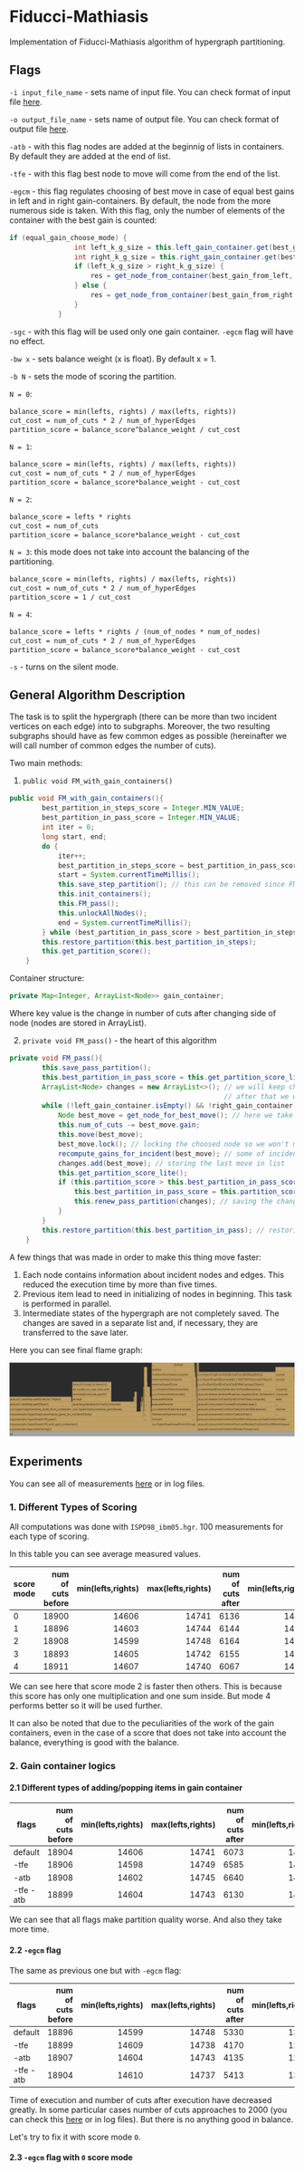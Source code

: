 # Fiducci-Mathiasis
Implementation of Fiducci-Mathiasis algorithm of hypergraph partitioning.

## Flags

```-i input_file_name``` - sets name of input file. You can check format of input file [here](https://github.com/ilkoch008/Fiducci-Mathiasis/blob/master/manual_hmetis.pdf).

```-o output_file_name``` - sets name of output file. You can check format of output file [here](https://github.com/ilkoch008/Fiducci-Mathiasis/blob/master/manual_hmetis.pdf).

```-atb``` - with this flag nodes are added at the beginnig of lists in containers. By default they are added at the end of list.

```-tfe``` - with this flag best node to move will come from the end of the list.

```-egcm``` - this flag regulates choosing of best move in case of equal best gains in left and in right gain-containers. By default, 
the node from the more numerous side is taken. With this flag, only the number of elements of the container with the best gain is counted:

```java
if (equal_gain_choose_mode) {
                int left_k_g_size = this.left_gain_container.get(best_gain).size();
                int right_k_g_size = this.right_gain_container.get(best_gain).size();
                if (left_k_g_size > right_k_g_size) {
                    res = get_node_from_container(best_gain_from_left, left_gain_container);
                } else {
                    res = get_node_from_container(best_gain_from_right, right_gain_container);
                }
            }
```

```-sgc``` - with this flag will be used only one gain container. ```-egcm``` flag will have no effect.

```-bw x``` - sets balance weight (x is float). By default x = 1.

```-b N``` - sets the mode of scoring the partition.
 
```N = 0```:
 
```
balance_score = min(lefts, rights) / max(lefts, rights))
cut_cost = num_of_cuts * 2 / num_of_hyperEdges
partition_score = balance_score^balance_weight / cut_cost
```

```N = 1```:
 
```
balance_score = min(lefts, rights) / max(lefts, rights))
cut_cost = num_of_cuts * 2 / num_of_hyperEdges
partition_score = balance_score*balance_weight - cut_cost
```

```N = 2```:
 
```
balance_score = lefts * rights
cut_cost = num_of_cuts
partition_score = balance_score*balance_weight - cut_cost
```

```N = 3```: this mode does not take into account the balancing of the partitioning.
 
```
balance_score = min(lefts, rights) / max(lefts, rights))
cut_cost = num_of_cuts * 2 / num_of_hyperEdges
partition_score = 1 / cut_cost
```

```N = 4```:
 
```
balance_score = lefts * rights / (num_of_nodes * num_of_nodes)
cut_cost = num_of_cuts * 2 / num_of_hyperEdges
partition_score = balance_score*balance_weight - cut_cost
```
 
```-s``` - turns on the silent mode.


## General Algorithm Description 
The task is to split the hypergraph (there can be more than two incident vertices on each edge) into to subgraphs. 
Moreover, the two resulting subgraphs should have as few common edges as possible (hereinafter we will call number of common edges the number of cuts).

Two main methods:
1. ```public void FM_with_gain_containers()```
``` java
public void FM_with_gain_containers(){
        best_partition_in_steps_score = Integer.MIN_VALUE;
        best_partition_in_pass_score = Integer.MIN_VALUE;
        int iter = 0;
        long start, end;
        do {
            iter++;
            best_partition_in_steps_score = best_partition_in_pass_score;
            start = System.currentTimeMillis();
            this.save_step_partition(); // this can be removed since FM_pass() won't make it worse
            this.init_containers();
            this.FM_pass();
            this.unlockAllNodes();
            end = System.currentTimeMillis();
        } while (best_partition_in_pass_score > best_partition_in_steps_score);
        this.restore_partition(this.best_partition_in_steps);
        this.get_partition_score();
    }
```

Container structure:
```java
private Map<Integer, ArrayList<Node>> gain_container;
```
Where key value is the change in number of cuts after changing side of node (nodes are stored in ArrayList).

2. ```private void FM_pass()``` - the heart of this algorithm
```java
private void FM_pass(){
        this.save_pass_partition();
        this.best_partition_in_pass_score = this.get_partition_score_lite();
        ArrayList<Node> changes = new ArrayList<>(); // we will keep changes here till we improve the quality of partition
                                                     // after that we will save them
        while (!left_gain_container.isEmpty() && !right_gain_container.isEmpty()){
            Node best_move = get_node_for_best_move(); // here we take node with the biggest gain
            this.num_of_cuts -= best_move.gain;
            this.move(best_move);
            best_move.lock(); // locking the choosed node so we won't move it till the end of this pass
            recompute_gains_for_incident(best_move); // some of incident nodes could change their gains so we need to recompute them
            changes.add(best_move); // storing the last move in list
            this.get_partition_score_lite();
            if (this.partition_score > this.best_partition_in_pass_score){
                this.best_partition_in_pass_score = this.partition_score;
                this.renew_pass_partition(changes); // saving the changes that were made to the partitioning and clearing changes list
            }
        }
        this.restore_partition(this.best_partition_in_pass); // restoring the best partition that was achieved in this pass
    }
```

A few things that was made in order to make this thing move faster:
1. Each node contains information about incident nodes and edges. This reduced the execution time by more than five times.
2. Previous item lead to need in initializing of nodes in beginning. This task is performed in parallel.
3. Intermediate states of the hypergraph are not completely saved. The changes are saved in a separate list and, if necessary, they are transferred to the save later.

Here you can see final flame graph:

![](https://raw.githubusercontent.com/ilkoch008/Fiducci-Mathiasis/master/misc/flamegraph.png)

## Experiments

You can see all of measurements [here](https://github.com/ilkoch008/Fiducci-Mathiasis/blob/master/misc/results.xlsx) or in log files.

### 1. Different Types of Scoring

All computations was done with ```ISPD98_ibm05.hgr```. 100 measurements for each type of scoring.

In this table you can see average measured values.

|score mode|num of cuts before|min(lefts,rights) |	max(lefts,rights) |	num of cuts after |	min(lefts,rights) | max(lefts,rights) |	time(ms)|
|----------|-----------------:|-----------------:|------------------:|------------------:|------------------:|------------------:|---------|
|0         |18900             |14606             |14741              |6136               |14673              |14674              |12518    |
|1         |18896             |14603             |14744              |6144               |14673              |14674              |12518    |
|2         |18908             |14599             |14748              |6164               |14671              |14675              |5619     |
|3         |18893             |14605             |14742              |6155               |14630              |14716              |11032    |
|4         |18911             |14607             |14740              |6067               |14671              |14675              |12070    |

We can see here that score mode 2 is faster then others. This is because this score has only one multiplication and one sum inside.
But mode 4 performs better so it will be used further.

It can also be noted that due to the peculiarities of the work of the gain containers, 
even in the case of a score that does not take into account the balance, everything is good with the balance.

### 2. Gain container logics

#### 2.1 Different types of adding/popping items in gain container

|flags     |num of cuts before|min(lefts,rights) |max(lefts,rights)  |num of cuts after  |	min(lefts,rights)|max(lefts,rights)  |time(ms) |
|----------|-----------------:|-----------------:|------------------:|------------------:|------------------:|------------------:|---------|
|default   |18904             |14606             |14741              |6073               |14667              |14680              |13148    |
|-tfe      |18906             |14598             |14749              |6585               |14671              |14675              |18002    |
|-atb      |18908             |14602             |14745              |6640               |14672              |14675              |16458    |
|-tfe -atb |18899             |14604             |14743              |6130               |14671              |14675              |14501    |

We can see that all flags make partition quality worse. And also they take more time.

#### 2.2 ```-egcm``` flag

The same as previous one but with ```-egcm``` flag:

|flags     |num of cuts before|min(lefts,rights) |max(lefts,rights)  |num of cuts after  |	min(lefts,rights)|max(lefts,rights)  |time(ms) |
|----------|-----------------:|-----------------:|------------------:|------------------:|------------------:|------------------:|---------|
|default   |18896             |14599             |14748              |5330               |13902              |15445              |6512     |
|-tfe      |18899             |14609             |14738              |4170               |12882              |16465              |8681     |
|-atb      |18907             |14604             |14743              |4135               |12991              |16355              |9893     |
|-tfe -atb |18904             |14610             |14737              |5413               |13185              |16162              |6702     |

Time of execution and number of cuts after execution have decreased greatly. In some particular cases
number of cuts approaches to 2000 (you can check this [here](https://github.com/ilkoch008/Fiducci-Mathiasis/blob/master/misc/results.xlsx)
or in log files). But there is no anything good in balance.

Let's try to fix it with score mode ```0```.

#### 2.3 ```-egcm``` flag with ```0``` score mode


